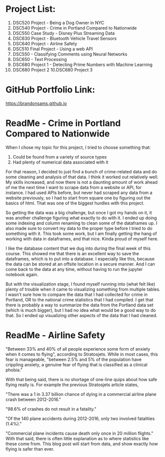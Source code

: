 # Project List:

1. DSC520 Project - Being a Dog Owner in NYC
2. DSC540 Project - Crime in Portland Compared to Nationwide
2. DSC550 Case Study - Disney Plus Streaming Data
3. DSC630 Project - Bluetooth Vehicle Travel Sensors
4. DSC640 Project - Airline Safety
5. DSC510 Final Project - Using a web API
6. DSC550 - Classifying Comments using Neural Networks
7. DSC650 - Text Processing
8. DSC680 Project 1 - Detecting Prime Numbers with Machine Learning
9. DSC680 Project 2
10.DSC680 Project 3

# GitHub Portfolio Link:

https://brandonsams.github.io

# ReadMe - Crime in Portland Compared to Nationwide

When I chose my topic for this project, I tried to choose something that:

1. Could be found from a variety of source types
2. Had plenty of numerical data associated with it

For that reason, I decided to just find a bunch of crime-related data and do some cleaning and analysis of that data. I think it worked out relatively well. My skills increased, and now there is not a daunting amount of work ahead of me the next time I want to scrape data from a website or API, for instance. I had used APIs before, but never had scraped any data from a website previously, so I had to start from square one by figuring out the basics of html. That was one of the biggest hurdles with this project.

So getting the data was a big challenge, but once I got my hands on it, it was another challenge figuring what exactly to do with it. I ended up doing some indexing and column renaming to clean some of the dataframes up. I also made sure to convert my data to the proper type before I tried to do something with it. This took some work, but I am finally getting the hang of working with data in dataframes, and that nice. Kinda proud of myself here. 

I like the database content that we dug into during the final week of this course. This showed me that there is an excellent way to save the dataframes, which is to put into a database. I especially like this, because the data can be stored at an offsite location in a secure manner. And I can come back to the data at any time, without having to run the jupyter notebook again.

But with the visualization stage, I found myself running into (what felt like) plenty of trouble when it came to visualizing something from multiple tables. I wasn't sure how to compare the data that I had collected for crime in Portland, OR to the national crime statistics that I had compiled. I get that there is probably a way to summarize the data from the Portland data set (which is much bigger), but I had no idea what would be a good way to do that. So I ended up visualizing other aspects of the data that I had cleaned.

# ReadMe - Airline Safety

"Between 33% and 40% of all people experience some form of anxiety when it comes to flying", according to Stratosjets. While in most cases, this fear is manageable, "between 2.5% and 5% of the population have crippling anxiety, a genuine fear of flying that is classified as a clinical phobia."

With that being said, there is no shortage of one-line quips about how safe flying really is. For example the previous Stratosjets article states,

"There was a 1 in 3.37 billion chance of dying in a commercial airline plane crash between 2012-2016."

"98.6% of crashes do not result in a fatality."

"Of the 140 plane accidents during 2012-2016, only two involved fatalities (1.4%)."

"Commercial plane incidents cause death only once in 20 million flights."
With that said, there is often little explanation as to where statistics like these come from. This blog post will start from data, and show exactly how flying is safer than ever.
